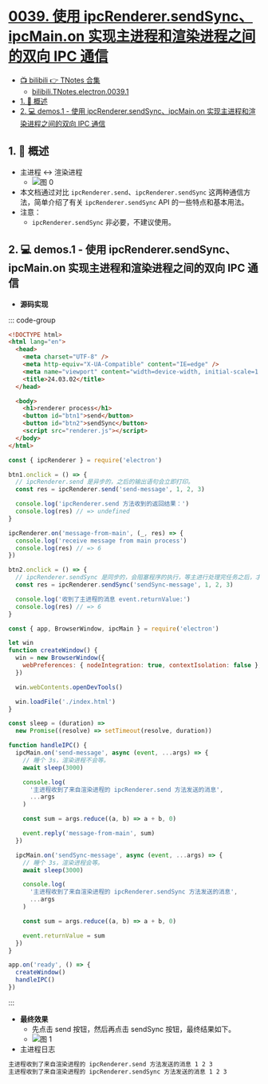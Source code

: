 # [0039. 使用 ipcRenderer.sendSync、ipcMain.on 实现主进程和渲染进程之间的双向 IPC 通信](https://github.com/tnotesjs/TNotes.electron/tree/main/notes/0039.%20%E4%BD%BF%E7%94%A8%20ipcRenderer.sendSync%E3%80%81ipcMain.on%20%E5%AE%9E%E7%8E%B0%E4%B8%BB%E8%BF%9B%E7%A8%8B%E5%92%8C%E6%B8%B2%E6%9F%93%E8%BF%9B%E7%A8%8B%E4%B9%8B%E9%97%B4%E7%9A%84%E5%8F%8C%E5%90%91%20IPC%20%E9%80%9A%E4%BF%A1)

<!-- region:toc -->

- [📺 bilibili 👉 TNotes 合集](https://space.bilibili.com/407241004)
  - [bilibili.TNotes.electron.0039.1](https://www.bilibili.com/video/BV1CBFyeREu6)
- [1. 📝 概述](#1--概述)
- [2. 💻 demos.1 - 使用 ipcRenderer.sendSync、ipcMain.on 实现主进程和渲染进程之间的双向 IPC 通信](#2--demos1---使用-ipcrenderersendsyncipcmainon-实现主进程和渲染进程之间的双向-ipc-通信)

<!-- endregion:toc -->

## 1. 📝 概述

<BilibiliOutsidePlayer id="BV1CBFyeREu6" />

- 主进程 <-> 渲染进程
  - ![图 0](https://cdn.jsdelivr.net/gh/tnotesjs/imgs@main/2025-05-03-11-18-08.png)
- 本文档通过对比 `ipcRenderer.send`、`ipcRenderer.sendSync` 这两种通信方法，简单介绍了有关 `ipcRenderer.sendSync` API 的一些特点和基本用法。
- 注意：
  - `ipcRenderer.sendSync` 非必要，不建议使用。

## 2. 💻 demos.1 - 使用 ipcRenderer.sendSync、ipcMain.on 实现主进程和渲染进程之间的双向 IPC 通信

- **源码实现**

::: code-group

```html [index.html]
<!DOCTYPE html>
<html lang="en">
  <head>
    <meta charset="UTF-8" />
    <meta http-equiv="X-UA-Compatible" content="IE=edge" />
    <meta name="viewport" content="width=device-width, initial-scale=1.0" />
    <title>24.03.02</title>
  </head>

  <body>
    <h1>renderer process</h1>
    <button id="btn1">send</button>
    <button id="btn2">sendSync</button>
    <script src="renderer.js"></script>
  </body>
</html>
```

```javascript [renderer.js] {5,11,18}
const { ipcRenderer } = require('electron')

btn1.onclick = () => {
  // ipcRenderer.send 是异步的，之后的输出语句会立即打印。
  const res = ipcRenderer.send('send-message', 1, 2, 3)

  console.log('ipcRenderer.send 方法收到的返回结果：')
  console.log(res) // => undefined
}

ipcRenderer.on('message-from-main', (_, res) => {
  console.log('receive message from main process')
  console.log(res) // => 6
})

btn2.onclick = () => {
  // ipcRenderer.sendSync 是同步的，会阻塞程序的执行，等主进行处理完任务之后，才会继续往下执行。
  const res = ipcRenderer.sendSync('sendSync-message', 1, 2, 3)

  console.log('收到了主进程的消息 event.returnValue:')
  console.log(res) // => 6
}
```

```javascript [index.js] {18,29,32,43}
const { app, BrowserWindow, ipcMain } = require('electron')

let win
function createWindow() {
  win = new BrowserWindow({
    webPreferences: { nodeIntegration: true, contextIsolation: false },
  })

  win.webContents.openDevTools()

  win.loadFile('./index.html')
}

const sleep = (duration) =>
  new Promise((resolve) => setTimeout(resolve, duration))

function handleIPC() {
  ipcMain.on('send-message', async (event, ...args) => {
    // 睡个 3s，渲染进程不会等。
    await sleep(3000)

    console.log(
      '主进程收到了来自渲染进程的 ipcRenderer.send 方法发送的消息',
      ...args
    )

    const sum = args.reduce((a, b) => a + b, 0)

    event.reply('message-from-main', sum)
  })

  ipcMain.on('sendSync-message', async (event, ...args) => {
    // 睡个 3s，渲染进程会等。
    await sleep(3000)

    console.log(
      '主进程收到了来自渲染进程的 ipcRenderer.sendSync 方法发送的消息',
      ...args
    )

    const sum = args.reduce((a, b) => a + b, 0)

    event.returnValue = sum
  })
}

app.on('ready', () => {
  createWindow()
  handleIPC()
})
```

:::

- **最终效果**
  - 先点击 send 按钮，然后再点击 sendSync 按钮，最终结果如下。
  - ![图 1](https://cdn.jsdelivr.net/gh/tnotesjs/imgs@main/2025-05-07-19-09-34.png)
- 主进程日志

```bash
主进程收到了来自渲染进程的 ipcRenderer.send 方法发送的消息 1 2 3
主进程收到了来自渲染进程的 ipcRenderer.sendSync 方法发送的消息 1 2 3
```
